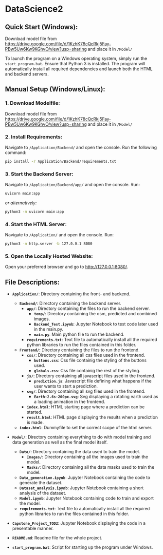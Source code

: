 # DataScience2

## Quick Start (Windows):
Download model file from https://drive.google.com/file/d/1KzhK78cQcRkj5Fay-PBw5Uw6Kw9KGhvO/view?usp=sharing and place it in `/Model/`

To launch the program on a Windows operating system, simply run the `start_program.bat`. Ensure that Python 3 is installed. The program will automatically install all required dependencies and launch both the HTML and backend servers.

## Manual Setup (Windows/Linux):

### 1. Download Modelfile:
Download model file from https://drive.google.com/file/d/1KzhK78cQcRkj5Fay-PBw5Uw6Kw9KGhvO/view?usp=sharing and place it in `/Model/`

### 2. Install Requirements:

Navigate to `/Application/Backend/` and open the console. Run the following command:

```bash
pip install -r Application/Backend/requirements.txt
```

### 3. Start the Backend Server:
Navigate to `/Application/Backend/app/` and open the console. Run:
```bash
uvicorn main:app
```
_or alternatively:_ 
```bash
python3 -m uvicorn main:app
```
### 4. Start the HTML Server:
Navigate to `/Application/` and open the console. Run:
```bash
python3 -m http.server -b 127.0.0.1 8080
```

### 5. Open the Locally Hosted Website:
Open your preferred browser and go to http://127.0.0.1:8080/.


## File Descriptions:

- **`Application/`**: Directory containing the front- and backend.
   - **`Backend/`**: Directory containing the backend server.
     - **`app/`**: Directory containing the files to run the backend server.
       - **`temp/`**: Directory containing the osm, predicted and combined images.
       - **`Backend_Test.ipynb`**: Jupyter Notebook to test code later used in the main.py.
       - **`main.py`**: Main python file to run the backend.
     - **`requirements.txt`**: Text file to automatically install all the required python libraries to run the files contained in this folder. 
   - **`Frontend/`**: Directory containing the files to run the frontend.
     - **`css/`**: Directory containing all css files used in the frontend.
       - **`buttons.css`**: Css file containig the styling of the buttons used.
       - **`globals.css`**: Css file containig the rest of the styling.
     - **`js/`**: Directory containing all javascript files used in the frontend.
       - **`prediction.js`**: Javascript file defining what happens if the user wants to start a prediction.
     - **`svg/`**: Directory containing all svg files used in the frontend.
       - **`Earth-2.6s-200px.svg`**: Svg displaying a rotating earth used as a loading animation in the frontend.
     - **`index.html`**: HTML starting page where a prediction can be started.
     - **`result.html`**: HTML page displaying the results when a prediction is made.
   - **`index.html`**: Dummyfile to set the correct scope of the html server.

- **`Model/`**: Directory containing everything to do with model training and data generation as well as the final model itself.
  - **`Data/`**: Directory containing the data used to train the model.
    - **`Images/`**: Directory containing all the images used to train the model.
    - **`Masks/`**: Directory containing all the data masks used to train the model.
  - **`Data_generation.ipynb`**: Jupyter Notebook containing the code to generate the dataset.
  - **`Dataset_analysis.ipynb`**: Jupyter Notebook containing a short analysis of the dataset.
  - **`Model.ipynb`**: Jupyter Notebook containing code to train and export the model.
  - **`requirements.txt`**: Text file to automatically install all the required python libraries to run the files contained in this folder.

- **`Capstone_Project_TOD2`**: Jupyter Notebook displaying the code in a presentable manner.

- **`README.md`**: Readme file for the whole project.
- **`start_program.bat`**: Script for starting up the program under Windows.
